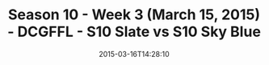 ---
title: Season 10 - Week 3 (March 15, 2015) - DCGFFL - S10 Slate vs S10 Sky Blue
teams-score:
- team: _teams/s10-slate.md
  score: 14
- team: _teams/s10-sky-blue.md
  score: 13
mvp: Kyle M. (Slate); Matt G. (Sky Blue)
game-ball: N/A
season: 10
week: 0
date: '2015-03-16T14:28:10'
pageid: season-10-week-three-4445-vs-4443
---